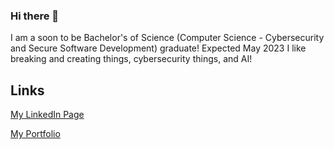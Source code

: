 ### Hi there 👋
I am a soon to be Bachelor's of Science (Computer Science - Cybersecurity and Secure Software Development) graduate! Expected May 2023
I like breaking and creating things, cybersecurity things, and AI!
## Links
[My LinkedIn Page](https://www.linkedin.com/in/nicholas-raffel-9b0094213/)

[My Portfolio](https://raffeln6264.wixsite.com/nickportfolio/projects)
<!--
**Samerkia/Samerkia** is a ✨ _special_ ✨ repository because its `README.md` (this file) appears on your GitHub profile.

Here are some ideas to get you started:

- 🔭 I’m currently working on ...
- 🌱 I’m currently learning ...
- 👯 I’m looking to collaborate on ...
- 🤔 I’m looking for help with ...
- 💬 Ask me about ...
- 📫 How to reach me: ...
- 😄 Pronouns: ...
- ⚡ Fun fact: ...
-->

